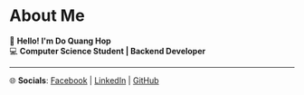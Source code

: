 # About Me

👋 **Hello! I'm Do Quang Hop**  
💻 **Computer Science Student | Backend Developer**  

---
🌐 **Socials**: [Facebook](https://facebook.com/dqhopz) | [LinkedIn](https://linkedin.com/in/dqh999) | [GitHub](https://github.com/dqh999)
